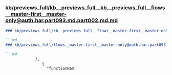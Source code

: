 ### kb/previews_full/kb__previews_full__kb__previews_full__flows__master-first__master-only@auth.har.part093.md.part002.md.md

```md
### kb/previews_full/kb__previews_full__flows__master-first__master-only@auth.har.part093.md.part002.md

```md
### kb/previews_full/flows__master-first__master-only@auth.har.part093.md (part 002)

```md
             },
                {
                  "functionNam
```

```

```

```

